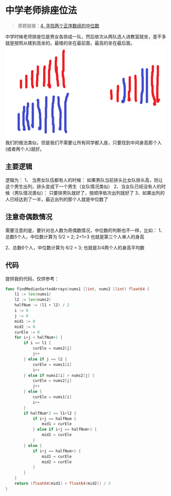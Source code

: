 # 中学老师排座位法
> 原题链接：[4. 寻找两个正序数组的中位数](https://leetcode-cn.com/problems/median-of-two-sorted-arrays/)

中学时候老师排座位是男女各排成一队，然后依次从两队选人进教室就坐，差不多就是按照从矮到高坐的。最矮的坐在最前面，最高的坐在最后面。
![](../pictures/problems/4/sort.png)
我们的做法类似，但是我们不需要让所有同学都入座，只要找到中间身高那个人(或者两个人)就好。
## 主要逻辑
逻辑为：
1、 当男女队伍都有人的时候：
如果男队当前排头比女队排头高，则让这个男生出列，排头变成下一个男生（女队情况类似）
2、当女队已经没有人的时候（男队情况类似）：
只要排男队就好了，按顺序依次出列就好了
3、如果出列的人已经达到了一半，最近出列的那个人就是中位数了
## 注意奇偶数情况
需要注意的是，要针对总人数为奇偶数情况，中位数的判断也不一样，比如：
1、总数5个人，中位数计算为
5/2 = 2; 2+1=3
也就是第三个人单人的身高

2、总数6个人，中位数计算为
6/2 = 3;
也就是3/4两个人的身高平均数
## 代码
提供我的代码，仅供参考：

```go []
func findMedianSortedArrays(nums1 []int, nums2 []int) float64 {
	l1 := len(nums1)
	l2 := len(nums2)
	halfNum := (l1 + l2) / 2
	i := 0
	j := 0
	mid1 := 0
	mid2 := 0
	curEle := 0
	for i+j < halfNum+1 {
		if i == l1 {
			curEle = nums2[j]
			j++
		} else if j == l2 {
			curEle = nums1[i]
			i++
		} else if nums1[i] > nums2[j] {
			curEle = nums2[j]
			j++
		} else {
			curEle = nums1[i]
			i++
		}
		if halfNum*2 == l1+l2 {
			if i+j == halfNum {
				mid1 = curEle
			} else if i+j == halfNum+1 {
				mid2 = curEle
			}
		} else {
			if i+j == halfNum+1 {
				mid1 = curEle
				mid2 = curEle
			}
		}
	}
	return (float64(mid1) + float64(mid2)) / 2
}
```
